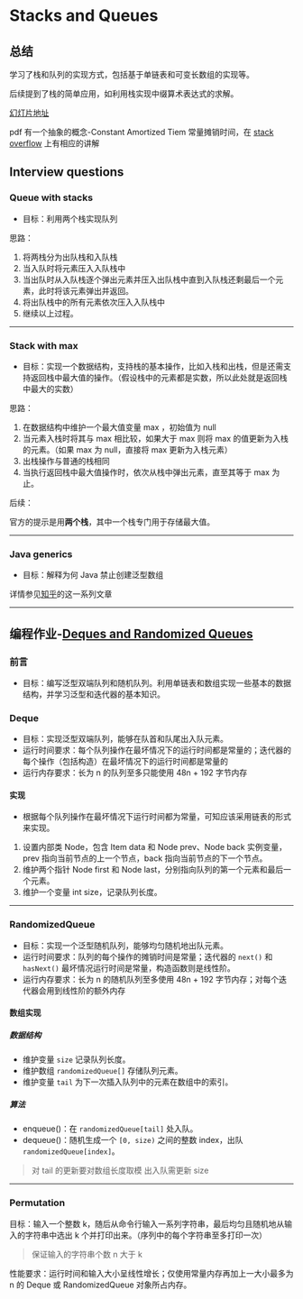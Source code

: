 # Stacks and Queues

## 总结

学习了栈和队列的实现方式，包括基于单链表和可变长数组的实现等。

后续提到了栈的简单应用，如利用栈实现中缀算术表达式的求解。

[幻灯片地址](https://www.coursera.org/learn/algorithms-part1/supplement/UAJbP/lecture-slides)

pdf 有一个抽象的概念-Constant Amortized Tiem 常量摊销时间，在 [stack overflow](https://stackoverflow.com/questions/200384/what-is-constant-amortized-time) 上有相应的讲解

## Interview questions

### Queue with stacks

- 目标：利用两个栈实现队列

思路：

1. 将两栈分为出队栈和入队栈
2. 当入队时将元素压入入队栈中
3. 当出队时从入队栈逐个弹出元素并压入出队栈中直到入队栈还剩最后一个元素，此时将该元素弹出并返回。
4. 将出队栈中的所有元素依次压入入队栈中
5. 继续以上过程。

---

### Stack with max

- 目标：实现一个数据结构，支持栈的基本操作，比如入栈和出栈，但是还需支持返回栈中最大值的操作。（假设栈中的元素都是实数，所以此处就是返回栈中最大的实数）

思路：

1. 在数据结构中维护一个最大值变量 max ，初始值为 null
2. 当元素入栈时将其与 max 相比较，如果大于 max 则将 max 的值更新为入栈的元素。（如果 max 为 null，直接将 max 更新为入栈元素）
3. 出栈操作与普通的栈相同
4. 当执行返回栈中最大值操作时，依次从栈中弹出元素，直至其等于 max 为止。

后续：

官方的提示是用**两个栈**，其中一个栈专门用于存储最大值。

---

### Java generics

- 目标：解释为何 Java 禁止创建泛型数组

详情参见[知乎](https://www.zhihu.com/question/20928981)的这一系列文章

---

## 编程作业-[Deques and Randomized Queues](https://coursera.cs.princeton.edu/algs4/assignments/queues/specification.php)

### 前言

- 目标：编写泛型双端队列和随机队列。利用单链表和数组实现一些基本的数据结构，并学习泛型和迭代器的基本知识。

### Deque

- 目标：实现泛型双端队列，能够在队首和队尾出入队元素。
- 运行时间要求：每个队列操作在最坏情况下的运行时间都是常量的；迭代器的每个操作（包括构造）在最坏情况下的运行时间都是常量的
- 运行内存要求：长为 n 的队列至多只能使用 48n + 192 字节内存

#### 实现

- 根据每个队列操作在最坏情况下运行时间都为常量，可知应该采用链表的形式来实现。

1. 设置内部类 Node，包含 Item data 和 Node prev、Node back 实例变量，prev 指向当前节点的上一个节点，back 指向当前节点的下一个节点。
2. 维护两个指针 Node first 和 Node last，分别指向队列的第一个元素和最后一个元素。
3. 维护一个变量 int size，记录队列长度。

---

### RandomizedQueue

- 目标：实现一个泛型随机队列，能够均匀随机地出队元素。
- 运行时间要求：队列的每个操作的摊销时间是常量；迭代器的 `next()` 和 `hasNext()` 最坏情况运行时间是常量，构造函数则是线性阶。
- 运行内存要求：长为 n 的随机队列至多使用 48n + 192 字节内存；对每个迭代器会用到线性阶的额外内存

#### 数组实现

##### 数据结构

- 维护变量 `size` 记录队列长度。
- 维护数组 `randomizedQueue[]` 存储队列元素。
- 维护变量 `tail` 为下一次插入队列中的元素在数组中的索引。

##### 算法

- enqueue()：在 `randomizedQueue[tail]` 处入队。
- dequeue()：随机生成一个 `[0, size)` 之间的整数 index，出队 `randomizedQueue[index]`。

> 对 tail 的更新要对数组长度取模
> 出入队需更新 size

---

### Permutation

目标：输入一个整数 k，随后从命令行输入一系列字符串，最后均匀且随机地从输入的字符串中选出 k 个并打印出来。（序列中的每个字符串至多打印一次）

> 保证输入的字符串个数 n 大于 k

性能要求：运行时间和输入大小呈线性增长；仅使用常量内存再加上一大小最多为 n 的 Deque 或 RandomizedQueue 对象所占内存。
